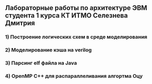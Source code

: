 ## Лабораторные работы по архитектуре ЭВМ студента 1 курса КТ ИТМО Селезнева Дмитрия
### 1) Построение логических схем в среде моделирования
### 2) Моделирование кэша на verilog
### 3) Парсинг elf файла на Java
### 4) OpenMP C++ для распараллеливания алгортма Оцу

